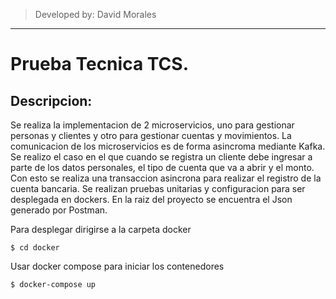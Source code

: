 > Developed by: David Morales
----

# Prueba Tecnica TCS.

## Descripcion:
Se realiza la implementacion de 2 microservicios, uno para gestionar personas y clientes y otro para gestionar cuentas y movimientos.
La comunicacion de los microservicios es de forma asincroma mediante Kafka.
Se realizo el caso en el que cuando se registra un cliente debe ingresar a parte de los datos personales, el tipo de cuenta que va a abrir y el monto. Con esto se realiza una transaccion asincrona para realizar el registro de la cuenta bancaria.
Se realizan pruebas unitarias y configuracion para ser desplegada en dockers.
En la raiz del proyecto se encuentra el Json generado por Postman.

Para desplegar dirigirse a la carpeta docker
```shell
$ cd docker
```

Usar docker compose para iniciar los contenedores
```shell
$ docker-compose up
```
